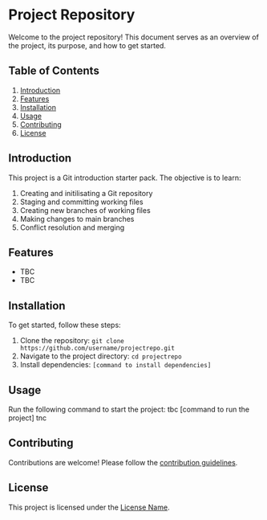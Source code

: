 # Project Repository

Welcome to the project repository! This document serves as an overview of the project, its purpose, and how to get started.

## Table of Contents
1. [Introduction](#introduction)
2. [Features](#features)
3. [Installation](#installation)
4. [Usage](#usage)
5. [Contributing](#contributing)
6. [License](#license)

## Introduction
This project is a Git introduction starter pack. The objective is to learn: 
1. Creating and initilisating a Git repository
2. Staging and committing working files 
3. Creating new branches of working files 
4. Making changes to main branches 
5. Conflict resolution and merging 

## Features
- TBC
- TBC

## Installation
To get started, follow these steps:
1. Clone the repository: `git clone https://github.com/username/projectrepo.git`
2. Navigate to the project directory: `cd projectrepo`
3. Install dependencies: `[command to install dependencies]`

## Usage
Run the following command to start the project:
tbc
[command to run the project]
tnc

## Contributing
Contributions are welcome! Please follow the [contribution guidelines](CONTRIBUTING.md).

## License
This project is licensed under the [License Name](LICENSE).
